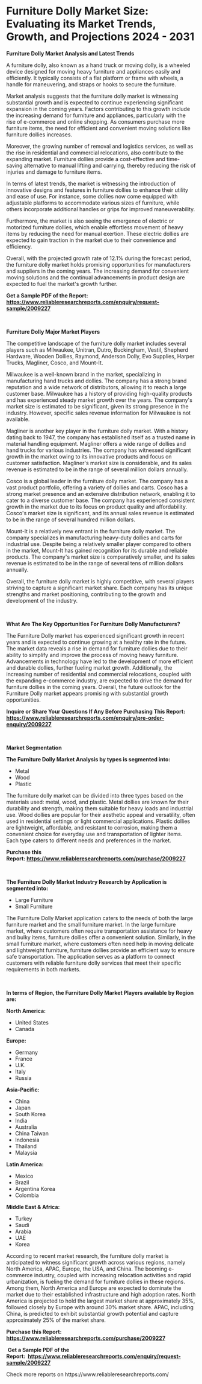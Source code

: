 <p><h1>Furniture Dolly Market Size: Evaluating its Market Trends, Growth, and Projections 2024 - 2031</h1></p><p><strong>Furniture Dolly Market Analysis and Latest Trends</strong></p>
<p><p>A furniture dolly, also known as a hand truck or moving dolly, is a wheeled device designed for moving heavy furniture and appliances easily and efficiently. It typically consists of a flat platform or frame with wheels, a handle for maneuvering, and straps or hooks to secure the furniture.</p><p>Market analysis suggests that the furniture dolly market is witnessing substantial growth and is expected to continue experiencing significant expansion in the coming years. Factors contributing to this growth include the increasing demand for furniture and appliances, particularly with the rise of e-commerce and online shopping. As consumers purchase more furniture items, the need for efficient and convenient moving solutions like furniture dollies increases.</p><p>Moreover, the growing number of removal and logistics services, as well as the rise in residential and commercial relocations, also contribute to the expanding market. Furniture dollies provide a cost-effective and time-saving alternative to manual lifting and carrying, thereby reducing the risk of injuries and damage to furniture items.</p><p>In terms of latest trends, the market is witnessing the introduction of innovative designs and features in furniture dollies to enhance their utility and ease of use. For instance, some dollies now come equipped with adjustable platforms to accommodate various sizes of furniture, while others incorporate additional handles or grips for improved maneuverability.</p><p>Furthermore, the market is also seeing the emergence of electric or motorized furniture dollies, which enable effortless movement of heavy items by reducing the need for manual exertion. These electric dollies are expected to gain traction in the market due to their convenience and efficiency.</p><p>Overall, with the projected growth rate of 12.1% during the forecast period, the furniture dolly market holds promising opportunities for manufacturers and suppliers in the coming years. The increasing demand for convenient moving solutions and the continual advancements in product design are expected to fuel the market's growth further.</p></p>
<p><strong>Get a Sample PDF of the Report:&nbsp; <a href="https://www.reliableresearchreports.com/enquiry/request-sample/2009227">https://www.reliableresearchreports.com/enquiry/request-sample/2009227</a></strong></p>
<p>&nbsp;</p>
<p><strong>Furniture Dolly Major Market Players</strong></p>
<p><p>The competitive landscape of the furniture dolly market includes several players such as Milwaukee, Unitran, Dutro, Buckingham, Vestil, Shepherd Hardware, Wooden Dollies, Raymond, Anderson Dolly, Evo Supplies, Harper Trucks, Magliner, Cosco, and Mount-It. </p><p>Milwaukee is a well-known brand in the market, specializing in manufacturing hand trucks and dollies. The company has a strong brand reputation and a wide network of distributors, allowing it to reach a large customer base. Milwaukee has a history of providing high-quality products and has experienced steady market growth over the years. The company's market size is estimated to be significant, given its strong presence in the industry. However, specific sales revenue information for Milwaukee is not available.</p><p>Magliner is another key player in the furniture dolly market. With a history dating back to 1947, the company has established itself as a trusted name in material handling equipment. Magliner offers a wide range of dollies and hand trucks for various industries. The company has witnessed significant growth in the market owing to its innovative products and focus on customer satisfaction. Magliner's market size is considerable, and its sales revenue is estimated to be in the range of several million dollars annually.</p><p>Cosco is a global leader in the furniture dolly market. The company has a vast product portfolio, offering a variety of dollies and carts. Cosco has a strong market presence and an extensive distribution network, enabling it to cater to a diverse customer base. The company has experienced consistent growth in the market due to its focus on product quality and affordability. Cosco's market size is significant, and its annual sales revenue is estimated to be in the range of several hundred million dollars.</p><p>Mount-It is a relatively new entrant in the furniture dolly market. The company specializes in manufacturing heavy-duty dollies and carts for industrial use. Despite being a relatively smaller player compared to others in the market, Mount-It has gained recognition for its durable and reliable products. The company's market size is comparatively smaller, and its sales revenue is estimated to be in the range of several tens of million dollars annually.</p><p>Overall, the furniture dolly market is highly competitive, with several players striving to capture a significant market share. Each company has its unique strengths and market positioning, contributing to the growth and development of the industry.</p></p>
<p>&nbsp;</p>
<p><strong>What Are The Key Opportunities For Furniture Dolly Manufacturers?</strong></p>
<p><p>The Furniture Dolly market has experienced significant growth in recent years and is expected to continue growing at a healthy rate in the future. The market data reveals a rise in demand for furniture dollies due to their ability to simplify and improve the process of moving heavy furniture. Advancements in technology have led to the development of more efficient and durable dollies, further fueling market growth. Additionally, the increasing number of residential and commercial relocations, coupled with the expanding e-commerce industry, are expected to drive the demand for furniture dollies in the coming years. Overall, the future outlook for the Furniture Dolly market appears promising with substantial growth opportunities.</p></p>
<p><strong>Inquire or Share Your Questions If Any Before Purchasing This Report: <a href="https://www.reliableresearchreports.com/enquiry/pre-order-enquiry/2009227">https://www.reliableresearchreports.com/enquiry/pre-order-enquiry/2009227</a></strong></p>
<p>&nbsp;</p>
<p><strong>Market Segmentation</strong></p>
<p><strong>The Furniture Dolly Market Analysis by types is segmented into:</strong></p>
<p><ul><li>Metal</li><li>Wood</li><li>Plastic</li></ul></p>
<p><p>The furniture dolly market can be divided into three types based on the materials used: metal, wood, and plastic. Metal dollies are known for their durability and strength, making them suitable for heavy loads and industrial use. Wood dollies are popular for their aesthetic appeal and versatility, often used in residential settings or light commercial applications. Plastic dollies are lightweight, affordable, and resistant to corrosion, making them a convenient choice for everyday use and transportation of lighter items. Each type caters to different needs and preferences in the market.</p></p>
<p><strong>Purchase this Report:&nbsp;<a href="https://www.reliableresearchreports.com/purchase/2009227">https://www.reliableresearchreports.com/purchase/2009227</a></strong></p>
<p>&nbsp;</p>
<p><strong>The Furniture Dolly Market Industry Research by Application is segmented into:</strong></p>
<p><ul><li>Large Furniture</li><li>Small Furniture</li></ul></p>
<p><p>The Furniture Dolly Market application caters to the needs of both the large furniture market and the small furniture market. In the large furniture market, where customers often require transportation assistance for heavy and bulky items, furniture dollies offer a convenient solution. Similarly, in the small furniture market, where customers often need help in moving delicate and lightweight furniture, furniture dollies provide an efficient way to ensure safe transportation. The application serves as a platform to connect customers with reliable furniture dolly services that meet their specific requirements in both markets.</p></p>
<p>&nbsp;</p>
<p><strong>In terms of Region, the Furniture Dolly Market Players available by Region are:</strong></p>
<p>
    <p> <strong> North America: </strong>
        <ul>
            <li>United States</li>
            <li>Canada</li>
        </ul>
        </p> 
    <p> <strong> Europe: </strong>
        <ul>
            <li>Germany</li>
            <li>France</li>
            <li>U.K.</li>
            <li>Italy</li>
            <li>Russia</li>
        </ul>
        </p> 
    <p> <strong> Asia-Pacific: </strong>
        <ul>
            <li>China</li>
            <li>Japan</li>
            <li>South Korea</li>
            <li>India</li>
            <li>Australia</li>
            <li>China Taiwan</li>
            <li>Indonesia</li>
            <li>Thailand</li>
            <li>Malaysia</li>
        </ul>
        </p> 
    <p> <strong> Latin America: </strong>
        <ul>
            <li>Mexico</li>
            <li>Brazil</li>
            <li>Argentina Korea</li>
            <li>Colombia</li>
        </ul>
        </p> 
    <p> <strong> Middle East & Africa: </strong>
        <ul>
            <li>Turkey</li>
            <li>Saudi</li>
            <li>Arabia</li>
            <li>UAE</li>
            <li>Korea</li>
        </ul>
    </p>
    </p>
<p><p>According to recent market research, the furniture dolly market is anticipated to witness significant growth across various regions, namely North America, APAC, Europe, the USA, and China. The booming e-commerce industry, coupled with increasing relocation activities and rapid urbanization, is fueling the demand for furniture dollies in these regions. Among them, North America and Europe are expected to dominate the market due to their established infrastructure and high adoption rates. North America is projected to hold the largest market share at approximately 35%, followed closely by Europe with around 30% market share. APAC, including China, is predicted to exhibit substantial growth potential and capture approximately 25% of the market share.</p></p>
<p><strong>Purchase this Report: <a href="https://www.reliableresearchreports.com/purchase/2009227">https://www.reliableresearchreports.com/purchase/2009227</a></strong></p>
<p>&nbsp;<strong>Get a Sample PDF of the Report:&nbsp;&nbsp;<a href="https://www.reliableresearchreports.com/enquiry/request-sample/2009227">https://www.reliableresearchreports.com/enquiry/request-sample/2009227</a></strong></p>
<p><strong></strong></p>
<p>Check more reports on https://www.reliableresearchreports.com/</p>